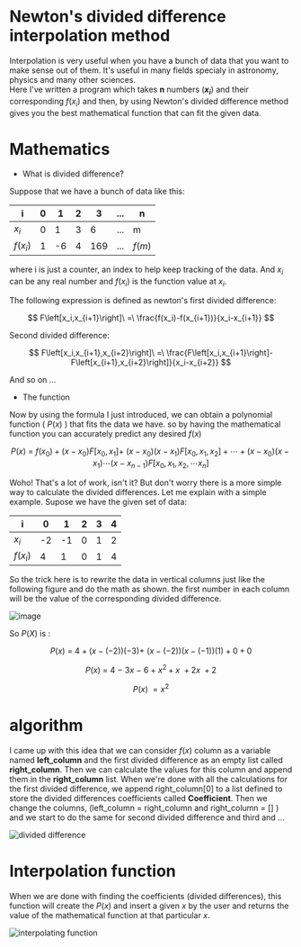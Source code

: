# Newton's divided difference interpolation method

Interpolation is very useful when you have a bunch of data that you want to make sense out of them. It's useful in many fields specialy in astronomy, physics and many other sciences.<br />
Here I've written a program which takes **n** numbers (**$x_i$**) and their corresponding $f(x_i)$  and then, by using Newton's divided difference method gives you the best mathematical function that can fit the given data.

# Mathematics
* What is divided difference?
  
Suppose that we have a bunch of data like this:
  
| i | 0 | 1 | 2 | 3 | ... | n |
| ------------- | ------------- | ------------- | ------------- | ------------- | ------------- | ------------- |
| $x_i$ | 0 | 1 | 3 | 6 |... | m |
| $f(x_i)$ | 1 | -6 | 4 | 169 | ... | $f(m)$ |

where i is just a counter, an index to help keep tracking of the data. And $x_i$ can be any real number and $f(x_i)$ is the function value at $x_i$.

The following expression is defined as newton's first divided difference:

$$ F\left[x_i,x_{i+1}\right]\ =\ \frac{f(x_i)-f(x_{i+1})}{x_i-x_{i+1}} $$

Second divided difference:

$$ F\left[x_i,x_{i+1},x_{i+2}\right]\ =\ \frac{F\left[x_i,x_{i+1}\right]-F\left[x_{i+1},x_{i+2}\right]}{x_i-x_{i+2}} $$

And so on ...

* The function

Now by using the formula I just introduced, we can obtain a polynomial function ( $P(x)$ ) that fits the data we have. so by having the mathematical function you can accurately predict any desired $f(x)$ 

$$ P(x)\ =\ f(x_0)+(x-x_0)F\left[x_0,x_1\right]+\ (x-x_0)(x-x_1)F\left[x_0,x_1,x_2\right]+\cdots+(x-x_0)(x-x_1)\cdots(x-x_{n-1})F\left[x_0,x_1,x_2,\cdots x_n\right] $$


Woho! That's a lot of work, isn't it? But don't worry there is a more simple way to calculate the divided differences. Let me explain with a simple example. Supose we have the given set of data:

| i | 0 | 1 | 2 | 3 | 4 |
| ------------- | ------------- | ------------- | ------------- | ------------- | ------------- |
| $x_i$ | -2 | -1 | 0 | 1 | 2 |
| $f(x_i)$ | 4 | 1 | 0 | 1 | 4 |

So the trick here is to rewrite the data in vertical columns just like the following figure and do the math as shown. the first number in each column will be the value of the corresponding divided difference.

![image](https://github.com/Karen-Najafzadeh/Numerical-Calculations/assets/106056574/bdc3ff69-d33a-4f8e-8d79-3f31bfbb7427)

So $P(X)$ is :

$$ P(x)\ =\ 4+(x-(-2))(-3)+\ (x-(-2))(x-(-1))(1)+0+0 $$

$$ P(x)\ =\ 4\ -\ 3x\ -\ 6\ +\ x^2+x\ +2x\ +2 $$

$$ P(x)\ =x^2 $$

# algorithm
I came up with this idea that we can consider $f(x)$ column as a variable named **left_column** and the first divided difference as an empty list called **right_column**. Then we can calculate the values for this column and append them in the **right_column** list. When we're done with all the calculations for the first divided difference, we append right_column[0] to a list defined to store the divided differences coefficients called **Coefficient**. Then we change the columns, (left_column = right_column and right_column = [] ) and we start to do the same for second divided difference and third and ...

![divided difference](https://github.com/Karen-Najafzadeh/Numerical-Calculations/assets/106056574/be29a894-8cc2-4816-b692-5c09f34962b7)

# Interpolation function
When we are done with finding the coefficients (divided differences), this function will create the $P(x)$ and insert a given $x$ by the user and returns the value of the mathematical function at that particular $x$.

![interpolating function](https://github.com/Karen-Najafzadeh/Numerical-Calculations/assets/106056574/be713a05-cc58-4bab-90a0-a58333d15e41)

